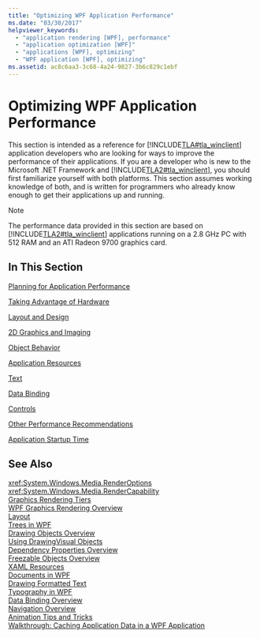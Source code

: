 ```yaml
---
title: "Optimizing WPF Application Performance"
ms.date: "03/30/2017"
helpviewer_keywords: 
  - "application rendering [WPF], performance"
  - "application optimization [WPF]"
  - "applications [WPF], optimizing"
  - "WPF application [WPF], optimizing"
ms.assetid: ac8c6aa3-3c68-4a24-9827-3b6c829c1ebf
---
```

# Optimizing WPF Application Performance
This section is intended as a reference for [!INCLUDE[TLA#tla_winclient](../../../../includes/tlasharptla-winclient-md.md)] application developers who are looking for ways to improve the performance of their applications. If you are a developer who is new to the Microsoft .NET Framework and [!INCLUDE[TLA2#tla_winclient](../../../../includes/tla2sharptla-winclient-md.md)], you should first familiarize yourself with both platforms. This section assumes working knowledge of both, and is written for programmers who already know enough to get their applications up and running.  
  
> [!NOTE]
>  The performance data provided in this section are based on [!INCLUDE[TLA2#tla_winclient](../../../../includes/tla2sharptla-winclient-md.md)] applications running on a 2.8 GHz PC with 512 RAM and an ATI Radeon 9700 graphics card.  
  
## In This Section  
 [Planning for Application Performance](../../../../docs/framework/wpf/advanced/planning-for-application-performance.md)  
  
 [Taking Advantage of Hardware](../../../../docs/framework/wpf/advanced/optimizing-performance-taking-advantage-of-hardware.md)  
  
 [Layout and Design](../../../../docs/framework/wpf/advanced/optimizing-performance-layout-and-design.md)  
  
 [2D Graphics and Imaging](../../../../docs/framework/wpf/advanced/optimizing-performance-2d-graphics-and-imaging.md)  
  
 [Object Behavior](../../../../docs/framework/wpf/advanced/optimizing-performance-object-behavior.md)  
  
 [Application Resources](../../../../docs/framework/wpf/advanced/optimizing-performance-application-resources.md)  
  
 [Text](../../../../docs/framework/wpf/advanced/optimizing-performance-text.md)  
  
 [Data Binding](../../../../docs/framework/wpf/advanced/optimizing-performance-data-binding.md)  
  
 [Controls](../../../../docs/framework/wpf/advanced/optimizing-performance-controls.md)  
  
 [Other Performance Recommendations](../../../../docs/framework/wpf/advanced/optimizing-performance-other-recommendations.md)  
  
 [Application Startup Time](../../../../docs/framework/wpf/advanced/application-startup-time.md)  
  
## See Also  
 <xref:System.Windows.Media.RenderOptions>  
 <xref:System.Windows.Media.RenderCapability>  
 [Graphics Rendering Tiers](../../../../docs/framework/wpf/advanced/graphics-rendering-tiers.md)  
 [WPF Graphics Rendering Overview](../../../../docs/framework/wpf/graphics-multimedia/wpf-graphics-rendering-overview.md)  
 [Layout](../../../../docs/framework/wpf/advanced/layout.md)  
 [Trees in WPF](../../../../docs/framework/wpf/advanced/trees-in-wpf.md)  
 [Drawing Objects Overview](../../../../docs/framework/wpf/graphics-multimedia/drawing-objects-overview.md)  
 [Using DrawingVisual Objects](../../../../docs/framework/wpf/graphics-multimedia/using-drawingvisual-objects.md)  
 [Dependency Properties Overview](../../../../docs/framework/wpf/advanced/dependency-properties-overview.md)  
 [Freezable Objects Overview](../../../../docs/framework/wpf/advanced/freezable-objects-overview.md)  
 [XAML Resources](../../../../docs/framework/wpf/advanced/xaml-resources.md)  
 [Documents in WPF](../../../../docs/framework/wpf/advanced/documents-in-wpf.md)  
 [Drawing Formatted Text](../../../../docs/framework/wpf/advanced/drawing-formatted-text.md)  
 [Typography in WPF](../../../../docs/framework/wpf/advanced/typography-in-wpf.md)  
 [Data Binding Overview](../../../../docs/framework/wpf/data/data-binding-overview.md)  
 [Navigation Overview](../../../../docs/framework/wpf/app-development/navigation-overview.md)  
 [Animation Tips and Tricks](../../../../docs/framework/wpf/graphics-multimedia/animation-tips-and-tricks.md)  
 [Walkthrough: Caching Application Data in a WPF Application](../../../../docs/framework/wpf/advanced/walkthrough-caching-application-data-in-a-wpf-application.md)
